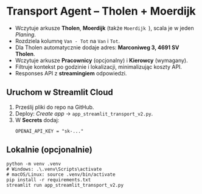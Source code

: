 # Transport Agent – Tholen + Moerdijk

- Wczytuje arkusze **Tholen**, **Moerdijk** (także `Moerdijk `), scala je w jeden *Planing*.
- Rozdziela kolumnę `Van - Tot` na `Van` i `Tot`.
- Dla Tholen automatycznie dodaje adres: **Marconiweg 3, 4691 SV Tholen**.
- Wczytuje arkusze **Pracownicy** (opcjonalny) i **Kierowcy** (wymagany).
- Filtruje kontekst po godzinie i lokalizacji, minimalizując koszty API.
- Responses API z **streamingiem** odpowiedzi.

## Uruchom w Streamlit Cloud
1. Prześlij pliki do repo na GitHub.
2. Deploy: *Create app* → `app_streamlit_transport_v2.py`.
3. W **Secrets** dodaj:
   ```
   OPENAI_API_KEY = "sk-..."
   ```

## Lokalnie (opcjonalnie)
```
python -m venv .venv
# Windows: .\.venv\Scripts\activate
# macOS/Linux: source .venv/bin/activate
pip install -r requirements.txt
streamlit run app_streamlit_transport_v2.py
```
